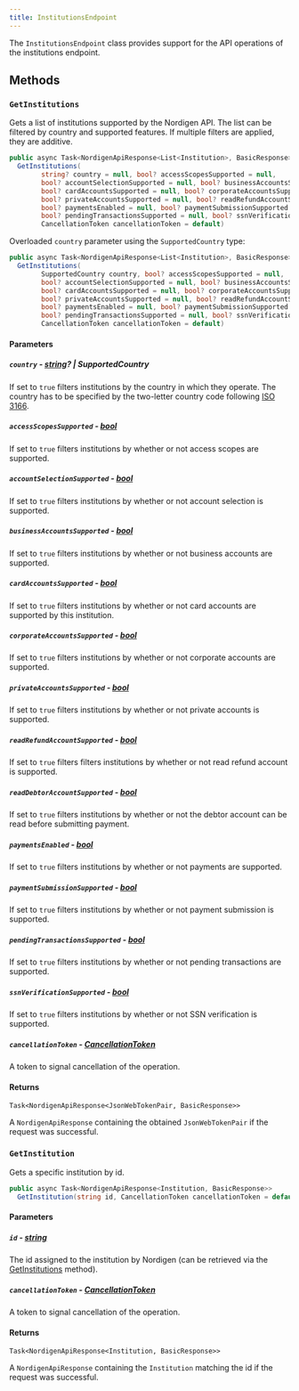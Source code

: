 ```yaml
---
title: InstitutionsEndpoint
---
```


The `InstitutionsEndpoint` class provides support for the API operations of the institutions endpoint.

## Methods

### `GetInstitutions`

Gets a list of institutions supported by the Nordigen API. The list can be filtered by country and supported features. If multiple filters are applied, they are additive.

```csharp
public async Task<NordigenApiResponse<List<Institution>, BasicResponse>>
  GetInstitutions(
        string? country = null, bool? accessScopesSupported = null,
        bool? accountSelectionSupported = null, bool? businessAccountsSupported = null,
        bool? cardAccountsSupported = null, bool? corporateAccountsSupported = null,
        bool? privateAccountsSupported = null, bool? readRefundAccountSupported = null,
        bool? paymentsEnabled = null, bool? paymentSubmissionSupported = null,
        bool? pendingTransactionsSupported = null, bool? ssnVerificationSupported = null,
        CancellationToken cancellationToken = default)
```

Overloaded `country` parameter using the `SupportedCountry` type:

```csharp
public async Task<NordigenApiResponse<List<Institution>, BasicResponse>>
  GetInstitutions(
        SupportedCountry country, bool? accessScopesSupported = null,
        bool? accountSelectionSupported = null, bool? businessAccountsSupported = null,
        bool? cardAccountsSupported = null, bool? corporateAccountsSupported = null,
        bool? privateAccountsSupported = null, bool? readRefundAccountSupported = null,
        bool? paymentsEnabled = null, bool? paymentSubmissionSupported = null,
        bool? pendingTransactionsSupported = null, bool? ssnVerificationSupported = null,
        CancellationToken cancellationToken = default)
```

#### Parameters

##### `country` - [string](https://learn.microsoft.com/en-us/dotnet/csharp/language-reference/builtin-types/reference-types#the-string-type)? | SupportedCountry

If set to `true` filters institutions by the country in which they operate. The country has to be specified by the two-letter country code following [ISO 3166](https://wikipedia.org/wiki/ISO_3166-1).

##### `accessScopesSupported` - [bool](https://learn.microsoft.com/en-us/dotnet/csharp/language-reference/builtin-types/bool)

If set to `true` filters institutions by whether or not access scopes are supported.

##### `accountSelectionSupported` - [bool](https://learn.microsoft.com/en-us/dotnet/csharp/language-reference/builtin-types/bool)

If set to `true` filters institutions by whether or not account selection is supported.

##### `businessAccountsSupported` - [bool](https://learn.microsoft.com/en-us/dotnet/csharp/language-reference/builtin-types/bool)

If set to `true` filters institutions by whether or not business accounts are supported.

##### `cardAccountsSupported` - [bool](https://learn.microsoft.com/en-us/dotnet/csharp/language-reference/builtin-types/bool)

If set to `true` filters institutions by whether or not card accounts are supported by this institution.

##### `corporateAccountsSupported` - [bool](https://learn.microsoft.com/en-us/dotnet/csharp/language-reference/builtin-types/bool)

If set to `true` filters institutions by whether or not corporate accounts are supported.

##### `privateAccountsSupported` - [bool](https://learn.microsoft.com/en-us/dotnet/csharp/language-reference/builtin-types/bool)

If set to `true` filters institutions by whether or not private accounts is supported.

##### `readRefundAccountSupported` - [bool](https://learn.microsoft.com/en-us/dotnet/csharp/language-reference/builtin-types/bool)

If set to `true` filters filters institutions by whether or not read refund account is supported.

##### `readDebtorAccountSupported` - [bool](https://learn.microsoft.com/en-us/dotnet/csharp/language-reference/builtin-types/bool)

If set to `true` filters institutions by whether or not the debtor account can be read before submitting payment.

##### `paymentsEnabled` - [bool](https://learn.microsoft.com/en-us/dotnet/csharp/language-reference/builtin-types/bool)

If set to `true` filters institutions by whether or not payments are supported.

##### `paymentSubmissionSupported` - [bool](https://learn.microsoft.com/en-us/dotnet/csharp/language-reference/builtin-types/bool)

If set to `true` filters institutions by whether or not payment submission is supported.

##### `pendingTransactionsSupported` - [bool](https://learn.microsoft.com/en-us/dotnet/csharp/language-reference/builtin-types/bool)

If set to `true` filters institutions by whether or not pending transactions are supported.

##### `ssnVerificationSupported` - [bool](https://learn.microsoft.com/en-us/dotnet/csharp/language-reference/builtin-types/bool)

If set to `true` filters institutions by whether or not SSN verification is supported.

##### `cancellationToken` - [CancellationToken](https://learn.microsoft.com/en-us/dotnet/api/system.threading.cancellationtoken?view=net-8.0)

A token to signal cancellation of the operation.

#### Returns

`Task<NordigenApiResponse<JsonWebTokenPair, BasicResponse>>`

A `NordigenApiResponse` containing the obtained `JsonWebTokenPair` if the request was successful.

### `GetInstitution`

Gets a specific institution by id.

```csharp
public async Task<NordigenApiResponse<Institution, BasicResponse>>
  GetInstitution(string id, CancellationToken cancellationToken = default)
```

#### Parameters

##### `id` - [string](https://learn.microsoft.com/en-us/dotnet/csharp/language-reference/builtin-types/reference-types#the-string-type)

The id assigned to the institution by Nordigen (can be retrieved via the [GetInstitutions](#getinstitutions) method).

##### `cancellationToken` - [CancellationToken](https://learn.microsoft.com/en-us/dotnet/api/system.threading.cancellationtoken?view=net-8.0)

A token to signal cancellation of the operation.

#### Returns

`Task<NordigenApiResponse<Institution, BasicResponse>>`

A `NordigenApiResponse` containing the `Institution` matching the id if the request was successful.
